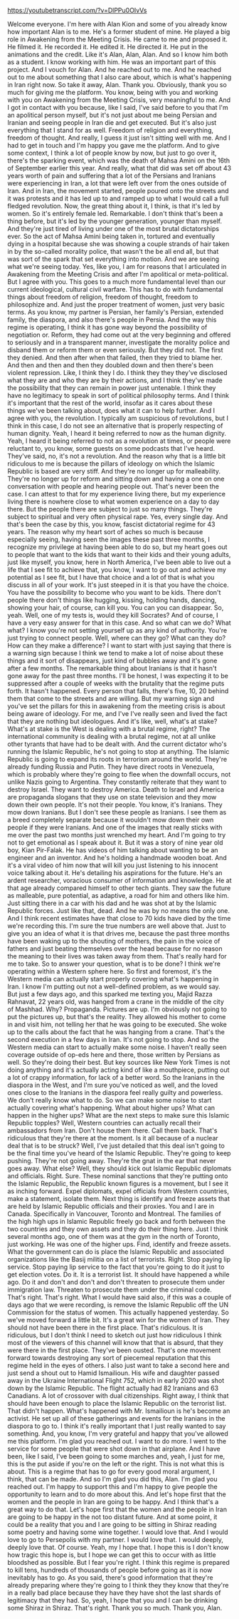 https://youtubetranscript.com/?v=DlPPu0OIvVs

 Welcome everyone. I'm here with Alan Kion and some of you already know how important Alan is to me. He's a former student of mine. He played a big role in Awakening from the Meeting Crisis. He came to me and proposed it. He filmed it. He recorded it. He edited it. He directed it. He put in the animations and the credit. Like it's Alan, Alan, Alan. And so I know him both as a student. I know working with him. He was an important part of this project. And I vouch for Alan. And he reached out to me. And he reached out to me about something that I also care about, which is what's happening in Iran right now. So take it away, Alan. Thank you. Obviously, thank you so much for giving me the platform. You know, being with you and working with you on Awakening from the Meeting Crisis, very meaningful to me. And I got in contact with you because, like I said, I've said before to you that I'm an apolitical person myself, but it's not just about me being Persian and Iranian and seeing people in Iran die and get executed. But it's also just everything that I stand for as well. Freedom of religion and everything, freedom of thought. And really, I guess it just isn't sitting well with me. And I had to get in touch and I'm happy you gave me the platform. And to give some context, I think a lot of people know by now, but just to go over it, there's the sparking event, which was the death of Mahsa Amini on the 16th of September earlier this year. And really, what that did was set off about 43 years worth of pain and suffering that a lot of the Persians and Iranians were experiencing in Iran, a lot that were left over from the ones outside of Iran. And in Iran, the movement started, people poured onto the streets and it was protests and it has led up to and ramped up to what I would call a full fledged revolution. Now, the great thing about it, I think, is that it's led by women. So it's entirely female led. Remarkable. I don't think that's been a thing before, but it's led by the younger generation, younger than myself. And they're just tired of living under one of the most brutal dictatorships ever. So the act of Mahsa Amini being taken in, tortured and eventually dying in a hospital because she was showing a couple strands of hair taken in by the so-called morality police, that wasn't the be all end all, but that was sort of the spark that set everything into motion. And we are seeing what we're seeing today. Yes, like you, I am for reasons that I articulated in Awakening from the Meeting Crisis and after I'm apolitical or meta-political. But I agree with you. This goes to a much more fundamental level than our current ideological, cultural civil warfare. This has to do with fundamental things about freedom of religion, freedom of thought, freedom to philosophize and. And just the proper treatment of women, just very basic terms. As you know, my partner is Persian, her family's Persian, extended family, the diaspora, and also there's people in Persia. And the way this regime is operating, I think it has gone way beyond the possibility of negotiation or. Reform, they had come out at the very beginning and offered to seriously and in a transparent manner, investigate the morality police and disband them or reform them or even seriously. But they did not. The first they denied. And then after when that failed, then they tried to blame her. And then and then and then they doubled down and then there's been violent repression. Like, I think they I do. I think they they they've disclosed what they are and who they are by their actions, and I think they've made the possibility that they can remain in power just untenable. I think they have no legitimacy to speak in sort of political philosophy terms. And I think it's important that the rest of the world, insofar as it cares about these things we've been talking about, does what it can to help further. And I agree with you, the revolution. I typically am suspicious of revolutions, but I think in this case, I do not see an alternative that is properly respecting of human dignity. Yeah, I heard it being referred to now as the human dignity. Yeah, I heard it being referred to not as a revolution at times, or people were reluctant to, you know, some guests on some podcasts that I've heard. They've said, no, it's not a revolution. And the reason why that is a little bit ridiculous to me is because the pillars of ideology on which the Islamic Republic is based are very stiff. And they're no longer up for malleability. They're no longer up for reform and sitting down and having a one on one conversation with people and hearing people out. That's never been the case. I can attest to that for my experience living there, but my experience living there is nowhere close to what women experience on a day to day there. But the people there are subject to just so many things. They're subject to spiritual and very often physical rape. Yes, every single day. And that's been the case by this, you know, fascist dictatorial regime for 43 years. The reason why my heart sort of aches so much is because especially seeing, having seen the images these past three months, I recognize my privilege at having been able to do so, but my heart goes out to people that want to the kids that want to their kids and their young adults, just like myself, you know, here in North America, I've been able to live out a life that I see fit to achieve that, you know, I want to go out and achieve my potential as I see fit, but I have that choice and a lot of that is what you discuss in all of your work. It's just steeped in it is that you have the choice. You have the possibility to become who you want to be kids. There don't people there don't things like hugging, kissing, holding hands, dancing, showing your hair, of course, can kill you. You can you can disappear. So, yeah. Well, one of my tests is, would they kill Socrates? And of course, I have a very easy answer for that in this case. And so what can we do? What what? I know you're not setting yourself up as any kind of authority. You're just trying to connect people. Well, where can they go? What can they do? How can they make a difference? I want to start with just saying that there is a warning sign because I think we tend to make a lot of noise about these things and it sort of disappears, just kind of bubbles away and it's gone after a few months. The remarkable thing about Iranians is that it hasn't gone away for the past three months. I'll be honest, I was expecting it to be suppressed after a couple of weeks with the brutality that the regime puts forth. It hasn't happened. Every person that falls, there's five, 10, 20 behind them that come to the streets and are willing. But my warning sign and you've set the pillars for this in awakening from the meeting crisis is about being aware of ideology. For me, and I've I've really seen and lived the fact that they are nothing but ideologues. And it's like, well, what's at stake? What's at stake is the West is dealing with a brutal regime, right? The international community is dealing with a brutal regime, not at all unlike other tyrants that have had to be dealt with. And the current dictator who's running the Islamic Republic, he's not going to stop at anything. The Islamic Republic is going to expand its roots in terrorism around the world. They're already funding Russia and Putin. They have direct roots in Venezuela, which is probably where they're going to flee when the downfall occurs, not unlike Nazis going to Argentina. They constantly reiterate that they want to destroy Israel. They want to destroy America. Death to Israel and America are propaganda slogans that they use on state television and they mow down their own people. It's not their people. You know, it's Iranians. They mow down Iranians. But I don't see these people as Iranians. I see them as a breed completely separate because it wouldn't mow down their own people if they were Iranians. And one of the images that really sticks with me over the past two months just wrenched my heart. And I'm going to try not to get emotional as I speak about it. But it was a story of nine year old boy, Kian Pir-Falak. He has videos of him talking about wanting to be an engineer and an inventor. And he's holding a handmade wooden boat. And it's a viral video of him now that will kill you just listening to his innocent voice talking about it. He's detailing his aspirations for the future. He's an ardent researcher, voracious consumer of information and knowledge. He at that age already compared himself to other tech giants. They saw the future as malleable, pure potential, as adaptive, a road for him and others like him. Just sitting there in a car with his dad and he was shot at by the Islamic Republic forces. Just like that, dead. And he was by no means the only one. And I think recent estimates have that close to 70 kids have died by the time we're recording this. I'm sure the true numbers are well above that. Just to give you an idea of what it is that drives me, because the past three months have been waking up to the shouting of mothers, the pain in the voice of fathers and just beating themselves over the head because for no reason the meaning to their lives was taken away from them. That's really hard for me to take. So to answer your question, what is to be done? I think we're operating within a Western sphere here. So first and foremost, it's the Western media can actually start properly covering what's happening in Iran. I know I'm putting out not a well-defined problem, as we would say. But just a few days ago, and this sparked me texting you, Majid Razza Rahnavat, 22 years old, was hanged from a crane in the middle of the city of Mashhad. Why? Propaganda. Pictures are up. I'm obviously not going to put the pictures up, but that's the reality. They allowed his mother to come in and visit him, not telling her that he was going to be executed. She woke up to the calls about the fact that he was hanging from a crane. That's the second execution in a few days in Iran. It's not going to stop. And so the Western media can start to actually make some noise. I haven't really seen coverage outside of op-eds here and there, those written by Persians as well. So they're doing their best. But key sources like New York Times is not doing anything and it's actually acting kind of like a mouthpiece, putting out a lot of crappy information, for lack of a better word. So the Iranians in the diaspora in the West, and I'm sure you've noticed as well, and the loved ones close to the Iranians in the diaspora feel really guilty and powerless. We don't really know what to do. So we can make some noise to start actually covering what's happening. What about higher ups? What can happen in the higher ups? What are the next steps to make sure this Islamic Republic topples? Well, Western countries can actually recall their ambassadors from Iran. Don't house them there. Call them back. That's ridiculous that they're there at the moment. Is it all because of a nuclear deal that is to be struck? Well, I've just detailed that this deal isn't going to be the final time you've heard of the Islamic Republic. They're going to keep pushing. They're not going away. They're the gnat in the ear that never goes away. What else? Well, they should kick out Islamic Republic diplomats and officials. Right. Sure. These nominal sanctions that they're putting onto the Islamic Republic, the Republic known figures is a movement, but I see it as inching forward. Expel diplomats, expel officials from Western countries, make a statement, isolate them. Next thing is identify and freeze assets that are held by Islamic Republic officials and their proxies. You and I are in Canada. Specifically in Vancouver, Toronto and Montreal. The families of the high high ups in Islamic Republic freely go back and forth between the two countries and they own assets and they do their thing here. Just I think several months ago, one of them was at the gym in the north of Toronto, just working. He was one of the higher ups. Find, identify and freeze assets. What the government can do is place the Islamic Republic and associated organizations like the Basij militia on a list of terrorists. Right. Stop paying lip service. Stop paying lip service to the fact that you're going to do it just to get election votes. Do it. It is a terrorist list. It should have happened a while ago. Do it and don't and don't and don't threaten to prosecute them under immigration law. Threaten to prosecute them under the criminal code. That's right. That's right. What I would have said also, if this was a couple of days ago that we were recording, is remove the Islamic Republic off the UN Commission for the status of women. This actually happened yesterday. So we've moved forward a little bit. It's a great win for the women of Iran. They should not have been there in the first place. That's ridiculous. It is ridiculous, but I don't think I need to sketch out just how ridiculous I think most of the viewers of this channel will know that that is absurd, that they were there in the first place. They've been ousted. That's one movement forward towards destroying any sort of piecemeal reputation that this regime held in the eyes of others. I also just want to take a second here and just send a shout out to Hamid Ismailioun. His wife and daughter passed away in the Ukraine International Flight 752, which in early 2020 was shot down by the Islamic Republic. The flight actually had 82 Iranians and 63 Canadians. A lot of crossover with dual citizenships. Right away, I think that should have been enough to place the Islamic Republic on the terrorist list. That didn't happen. What's happened with Mr. Ismailioun is he's become an activist. He set up all of these gatherings and events for the Iranians in the diaspora to go to. I think it's really important that I just really wanted to say something. And, you know, I'm very grateful and happy that you've allowed me this platform. I'm glad you reached out. I want to do more. I went to the service for some people that were shot down in that airplane. And I have been, like I said, I've been going to some marches and, yeah, I just for me, this is the put aside if you're on the left or the right. This is not what this is about. This is a regime that has to go for every good moral argument, I think, that can be made. And so I'm glad you did this, Alan. I'm glad you reached out. I'm happy to support this and I'm happy to give people the opportunity to learn and to do more about this. And let's hope first that the women and the people in Iran are going to be happy. And I think that's a great way to do that. Let's hope first that the women and the people in Iran are going to be happy in the not too distant future. And at some point, it could be a reality that you and I are going to be sitting in Shiraz reading some poetry and having some wine together. I would love that. And I would love to go to Persepolis with my partner. I would love that. I would deeply, deeply love that. Of course. Yeah, my I hope that. I hope this is I don't know how tragic this hope is, but I hope we can get this to occur with as little bloodshed as possible. But I fear you're right. I think this regime is prepared to kill tens, hundreds of thousands of people before going as it is now inevitably has to go. As you said, there's good information that they're already preparing where they're going to I think they they know that they're in a really bad place because they have they have shot the last shards of legitimacy that they had. So, yeah, I hope that you and I can be drinking some Shiraz in Shiraz. That's right. Thank you so much. Thank you, Alan.